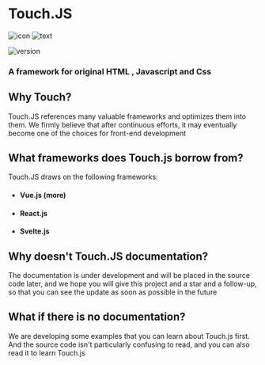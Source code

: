 # Touch.JS 
![icon](https://raw.githubusercontent.com/yezert/Touch.JS/main/assets/icon.png) ![text](https://raw.githubusercontent.com/yezert/Touch.JS/main/assets/text.png)



![version](https://img.shields.io/badge/version-alpha--m--1.0.4-%2340966f%20?style=flat)

### A framework for original HTML , Javascript and Css

## Why Touch?


Touch.JS references many valuable frameworks and optimizes them into them. We firmly believe that after continuous efforts, it may eventually become one of the choices for front-end development


## What frameworks does Touch.js borrow from?

Touch.JS draws on the following frameworks: 
- #### Vue.js (more) 
- #### React.js 
- #### Svelte.js


## Why doesn't Touch.JS documentation?

The documentation is under development and will be placed in the source code later, and we hope you will give this project and a star and a follow-up, so that you can see the update as soon as possible in the future

## What if there is no documentation?

We are developing some examples that you can learn about Touch.js first. And the source code isn't particularly confusing to read, and you can also read it to learn Touch.js